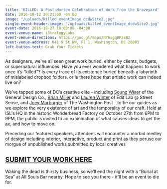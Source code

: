 ```yaml
---
title: 'KILLED: A Post-Mortem Celebration of Work from the Graveyard'
date: 2016-10-12 20:21:00 -04:00
image: "/uploads/killed_eventImage_dcdwSite2.jpg"
single-event-header-image: "/uploads/killed_eventImage_dcdwSite2.jpg"
event-date: 2016-10-27 18:00:00 -04:00
event-venue-name: iStrategyLabs
event-venue-directions: https://goo.gl/maps/NYhsgqUPzsB2
event-venue-address: 641 S St NW, Fl 1, Washington, DC 20001
left-button-text: Grab Your Tickets
---
```


As designers, we've all seen great work buried, either by clients, budgets, or supernatural influences. Have you ever wondered what happens to work once it’s “killed"? Is every trace of its existence buried beneath a labyrinth of mislabeled dropbox folders, or is there hope that artistic work can indeed live on?

We’ve tapped some of DC’s creative elite - including [Soung Wiser](http://generaldesignco.com/general/) of the General Design Co., [Brian Miller](http://www.streetsense.com/team/brian-2) and [Lauren Winter](http://www.streetsense.com/team/lauren) of Edit Lab @ Street Sense, and [Joey Marburger](http://joseph-jam.es/bio.php) of The Washington Post -  to be our guides as we explore the very existence of art and the temporality of our craft. Held at ISL's HQ in the historic Wonderbread Factory on October 27th from 6PM to 9PM, the public is invited to an examination of what causes ideas to get the ax, and how to move on.

Preceding our featured speakers, attendees will encounter a morbid medley of design including interior, interactive, product and print as they peruse our morgue of unpublished works submitted by local creatives

## [SUBMIT YOUR WORK HERE](https://docs.google.com/forms/d/e/1FAIpQLSdMKrw28TXh5QZpdwCjkREGgr1dc5X2Io8PEyekdWMLtIoS3A/viewform?c=0&w=1)

Waking the dead is thirsty business, so we’ll end the night with a “Burial at Sea” at All Souls Bar nearby. Hope to see you there - it'll be an event to die for.